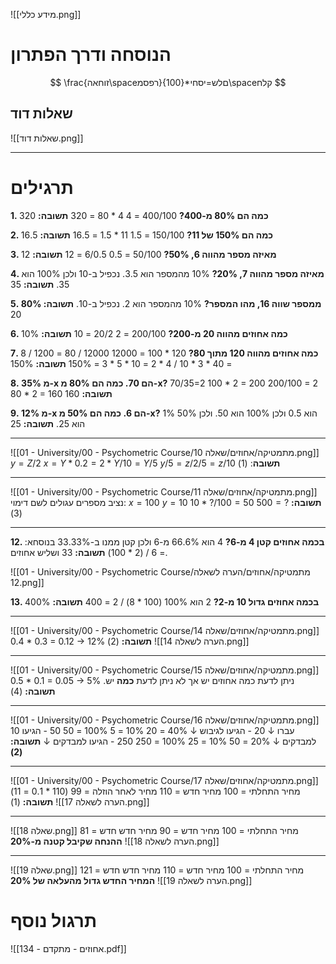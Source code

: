 ![[מידע כללי.png]]
# הנוסחה ודרך הפתרון
$$
\frac{זוחאה\spaceרפסמ}{100}*םלש=יסחי\spaceקלח
$$

## שאלות דוד
![[שאלות דוד.png]]
***
# תרגילים
**1. כמה הם 80% מ-400?**
400/100 = 4
4 * 80 = 320
	**תשובה:** 320
	
**2. כמה הם 150% של 11?**
150/100 = 1.5
11 * 1.5 = 16.5
	**תשובה:** 16.5

**3. מאיזה מספר מהווה 6, 50%?**
50/100 = 0.5
6/0.5 = 12
	**תשובה:** 12

**4. מאיזה מספר מהווה 7, 20%?**
10% מהמספר הוא 3.5.
נכפיל ב-10 ולכן 100% הוא 35.
	**תשובה:** 35

**5. 80% ממספר שווה 16, מהו המספר?**
10% מהמספר הוא 2.
נכפיל ב-10.
	**תשובה:** 20

**6. כמה אחוזים מהווה 20 מ-200?**
200/100 = 2
20/2 = 10
	**תשובה:** 10%

**7. כמה אחוזים מהווה 120 מתוך 80?**
120 * 100 = 12000
12000 / 80 = 1200 / 8 = 40 * 3 * 10 / 4 * 2 = 10 * 5 * 3 = 150%
	**תשובה:** 150%

**8. 35% מ-x הם 70. כמה הם 80% מ-x?**
70/35=2
100 * 2 = 200
200/100 = 2
80 * 2 = 160
	**תשובה:** 160

**9. 12% מ-x הם 6. כמה הם 50% מ-x?**
1% הוא 0.5
ולכן 100% הוא 50.
ולכן 50% הוא 25.
	**תשובה:** 25
***

![[01 - University/00 - Psychometric Course/מתמטיקה/אחוזים/שאלה 10.png]]
$y = Z/2$
$x=Y*0.2 = 2*Y/10 = Y/5$
$y/5 = z/2/5 = z/10$
**תשובה**: (1)
***
![[01 - University/00 - Psychometric Course/מתמטיקה/אחוזים/שאלה 11.png]]
נציב מספרים עגולים לשם דימוי:
$x=100$
$y=10$
$10*?/100 = 50$
$500 = ?$
**תשובה:** (3)
***
**12. בכמה אחוזים קטן 4 מ-6?**
4 הוא 66.6% מ-6 ולכן קטן ממנו ב-33.33%
בנוסחא: = 6 / (2 * 100)
	**תשובה:** 33 ושליש אחוזים.

![[01 - University/00 - Psychometric Course/מתמטיקה/אחוזים/הערה לשאלה 12.png]]

**13. בכמה אחוזים גדול 10 מ-2?**
2 הוא 100%
(100 * 8) / 2 = 400
	**תשובה:** 400%
***
![[01 - University/00 - Psychometric Course/מתמטיקה/אחוזים/שאלה 14.png]]
0.4 * 0.3 = 0.12 $\longrightarrow$ 12%
**תשובה:** (2)
![[הערה לשאלה 14.png]]
***
![[01 - University/00 - Psychometric Course/מתמטיקה/אחוזים/שאלה 15.png]]
0.5 * 0.1 = 0.05 $\longrightarrow$ 5%
ניתן לדעת כמה אחוזים יש אך לא ניתן לדעת **כמה** יש.
**תשובה:** (4)
***
![[01 - University/00 - Psychometric Course/מתמטיקה/אחוזים/שאלה 16.png]]
10 עברו
$\downarrow$
20 - הגיעו לגיבוש
$\downarrow$
40% = 20
10% = 5
100% = 50
50 - הגיעו למבדקים
$\downarrow$
20% = 50
10% = 25
100% = 250
250 - הגיעו למבדקים
$\downarrow$
**תשובה: (2)**
***
![[01 - University/00 - Psychometric Course/מתמטיקה/אחוזים/שאלה 17.png]]
מחיר התחלתי = 100
מחיר חדש = 110
מחיר לאחר הוזלה = 99 (110 * 0.1 = 11)
**תשובה:** (1)
![[הערה לשאלה 17.png]]
***
![[שאלה 18.png]]
מחיר התחלתי = 100
מחיר חדש = 90
מחיר חדש חדש = 81
**ההנחה שקיבל קטנה מ-20%**
![[הערה לשאלה 18.png]]
***
![[שאלה 19.png]]
מחיר התחלתי = 100
מחיר חדש = 110
מחיר חדש חדש = 121
**המחיר החדש גדול מהעלאה של 20%**
![[הערה לשאלה 19.png]]

# תרגול נוסף
![[134 - אחוזים - מתקדם.pdf]]